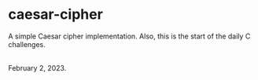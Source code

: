 # caesar-cipher
A simple Caesar cipher implementation. Also, this is the start of the daily C challenges.

<br>
February 2, 2023.
